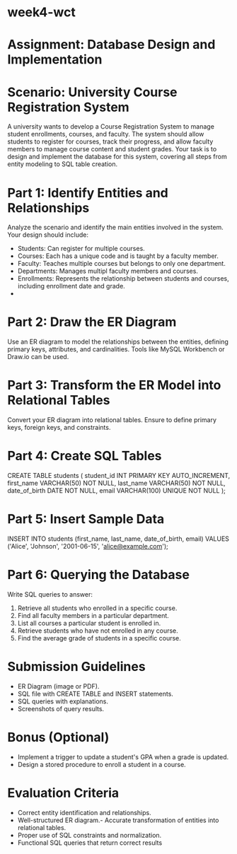 # week4-wct

# Assignment: Database Design and Implementation

 # Scenario: University Course Registration System
  A university wants to develop a Course Registration System to manage student enrollments, courses, and faculty. The system should allow students to register for courses, track their progress, and allow faculty members to manage course content and student grades. Your task is to design and implement the database for this system, covering all steps from entity modeling to SQL table creation.
 
 # Part 1: Identify Entities and Relationships
 
  Analyze the scenario and identify the main entities involved in the system. Your design should include:
  - Students: Can register for multiple courses.
  - Courses: Each has a unique code and is taught by a faculty member.
  - Faculty: Teaches multiple courses but belongs to only one department.
  - Departments: Manages multipl faculty members and courses.
  - Enrollments: Represents the relationship between students and courses, including enrollment date and grade.
  - 
 # Part 2: Draw the ER Diagram
  Use an ER diagram to model the relationships between the entities, defining primary keys, attributes, and cardinalities. Tools like MySQL Workbench or Draw.io can be used.
  
 # Part 3: Transform the ER Model into Relational Tables
  Convert your ER diagram into relational tables. Ensure to define primary keys, foreign keys, and constraints.
  
 # Part 4: Create SQL Tables
 CREATE TABLE students (
    student_id INT PRIMARY KEY AUTO_INCREMENT,
    first_name VARCHAR(50) NOT NULL,
    last_name VARCHAR(50) NOT NULL,
    date_of_birth DATE NOT NULL,
    email VARCHAR(100) UNIQUE NOT NULL
);

 # Part 5: Insert Sample Data
INSERT INTO students (first_name, last_name, date_of_birth, email) 
VALUES ('Alice', 'Johnson', '2001-06-15', 'alice@example.com');
 
# Part 6: Querying the Database
 Write SQL queries to answer:
 1. Retrieve all students who enrolled in a specific course.
 2. Find all faculty members in a particular department.
 3. List all courses a particular student is enrolled in.
 4. Retrieve students who have not enrolled in any course.
 5. Find the average grade of students in a specific course.

 # Submission Guidelines
 - ER Diagram (image or PDF).
 - SQL file with CREATE TABLE and INSERT statements.
 - SQL queries with explanations.
 - Screenshots of query results.
   
 # Bonus (Optional)
 - Implement a trigger to update a student's GPA when a grade is updated.
 - Design a stored procedure to enroll a student in a course.

# Evaluation Criteria
 - Correct entity identification and relationships.
 - Well-structured ER diagram.- Accurate transformation of entities into relational tables.
 - Proper use of SQL constraints and normalization.
 - Functional SQL queries that return correct results
